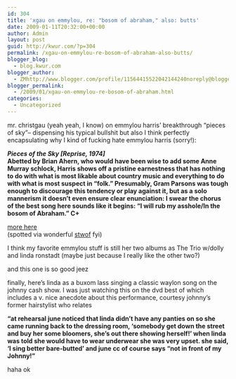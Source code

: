 ```yaml
---
id: 304
title: 'xgau on emmylou, re: "bosom of abraham," also: butts'
date: 2009-01-11T20:32:00+00:00
author: Admin
layout: post
guid: http://kwur.com/?p=304
permalink: /xgau-on-emmylou-re-bosom-of-abraham-also-butts/
blogger_blog:
  - blog.kwur.com
blogger_author:
  - ZMhttp://www.blogger.com/profile/11564415522042144240noreply@blogger.com
blogger_permalink:
  - /2009/01/xgau-on-emmylou-re-bosom-of-abraham.html
categories:
  - Uncategorized
---
```

<div class="pf-content">
  <p>
    mr. christgau (yeah yeah, I know) on emmylou harris’ breakthrough “pieces of sky”– dispensing his typical bullshit but also I think perfectly encapsulating why I kind of fucking hate emmylou harris (sorry!):
  </p>
  
  <p>
    <span style="font-weight:bold;"><span style="font-style:italic;">Pieces of the Sky [Reprise, 1974]</span><br />Abetted by Brian Ahern, who would have been wise to add some Anne Murray schlock, Harris shows off a pristine earnestness that has nothing to do with what is most likable about country music and everything to do with what is most suspect in “folk.” Presumably, Gram Parsons was tough enough to discourage this tendency or play against it, but as a solo mannerism it doesn’t even ensure clear enunciation: I swear the chorus of the best song here sounds like it begins: “I will rub my asshole/In the bosom of Abraham.” C+</span>
  </p>
  
  <p>
    <a href="http://www.robertchristgau.com/get_album.php?id=1173">more here</a><br />(spotted via wonderful <a href="http://www.settingthewoodsonfire.com/2009/01/more-christgau-what-did-she-say.html">stwof</a> fyi)
  </p>
  
  <p>
    I think my favorite emmylou stuff is still her two albums as The Trio w/dolly and linda ronstadt (maybe just because I really like the other two?)<br />
  </p>
  
  <p>
    and this one is so good jeez<br />
  </p>
  
  <p>
    finally, here’s linda as a buxom lass singing a classic waylon song on the johnny cash show. I was just watching this on the dvd best of which includes a v. nice anecdote about this performance, courtesy johnny’s former hairstylist who relates
  </p>
  
  <p>
    <span style="font-weight:bold;">“at rehearsal june noticed that linda didn’t have any panties on so she came running back to the dressing room, ‘somebody get down the street and buy her some bloomers, she’s out there showing herself!’ when linda was told she would have to wear underwear she was very upset. she said, ‘I sing better bare-butted’ and june cc of course says “not in front of my Johnny!”</span>
  </p>
  
  <p>
    haha ok<br />
  </p>
</div>